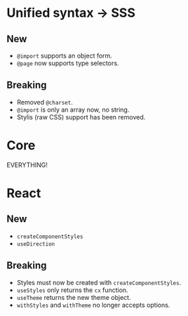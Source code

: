 # Unified syntax -> SSS

## New

- `@import` supports an object form.
- `@page` now supports type selectors.

## Breaking

- Removed `@charset`.
- `@import` is only an array now, no string.
- Stylis (raw CSS) support has been removed.

# Core

EVERYTHING!

# React

## New

- `createComponentStyles`
- `useDirection`

## Breaking

- Styles must now be created with `createComponentStyles`.
- `useStyles` only returns the `cx` function.
- `useTheme` returns the new theme object.
- `withStyles` and `withTheme` no longer accepts options.
